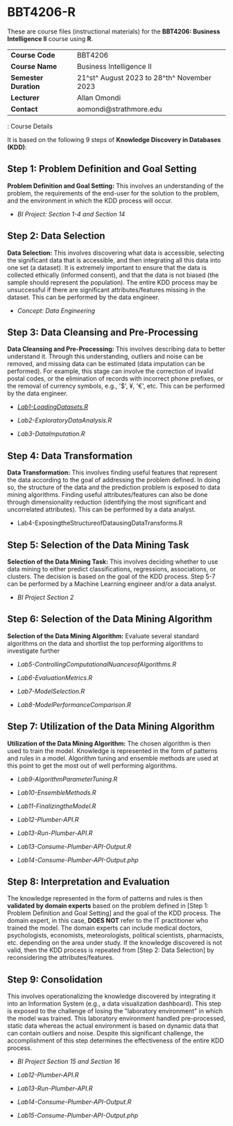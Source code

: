 # BBT4206-R

These are course files (instructional materials) for the **BBT4206: Business Intelligence II** course using **R**.

|                       |                                            |
|-----------------------|--------------------------------------------|
| **Course Code**       | BBT4206                                    |
| **Course Name**       | Business Intelligence II                   |
| **Semester Duration** | 21^st^ August 2023 to 28^th^ November 2023 |
| **Lecturer**          | Allan Omondi                               |
| **Contact**           | aomondi\@strathmore.edu                    |

: Course Details

It is based on the following 9 steps of **Knowledge Discovery in Databases (KDD)**:

## Step 1: Problem Definition and Goal Setting

**Problem Definition and Goal Setting:** This involves an understanding of the problem, the requirements of the end-user for the solution to the problem, and the environment in which the KDD process will occur.

-   *BI Project: Section 1-4 and Section 14*

## Step 2: Data Selection

**Data Selection:** This involves discovering what data is accessible, selecting the significant data that is accessible, and then integrating all this data into one set (a dataset). It is extremely important to ensure that the data is collected ethically (informed consent), and that the data is not biased (the sample should represent the population). The entire KDD process may be unsuccessful if there are significant attributes/features missing in the dataset. This can be performed by the data engineer.

-   *Concept: Data Engineering*

## Step 3: Data Cleansing and Pre-Processing

**Data Cleansing and Pre-Processing:** This involves describing data to better understand it. Through this understanding, outliers and noise can be removed, and missing data can be estimated (data imputation can be performed). For example, this stage can involve the correction of invalid postal codes, or the elimination of records with incorrect phone prefixes, or the removal of currency symbols, e.g., '\$', ¥, '€', etc. This can be performed by the data engineer.

-   [*Lab1-LoadingDatasets.R*](/Lab1-LoadingDatasets.R)

-   *Lab2-ExploratoryDataAnalysis.R*

-   *Lab3-DataImputation.R*

## Step 4: Data Transformation

**Data Transformation:** This involves finding useful features that represent the data according to the goal of addressing the problem defined. In doing so, the structure of the data and the prediction problem is exposed to data mining algorithms. Finding useful attributes/features can also be done through dimensionality reduction (identifying the most significant and uncorrelated attributes). This can be performed by a data analyst.

-   Lab4-ExposingtheStructureofDatausingDataTransforms.R

## Step 5: Selection of the Data Mining Task

**Selection of the Data Mining Task:** This involves deciding whether to use data mining to either predict classifications, regressions, associations, or clusters. The decision is based on the goal of the KDD process. Step 5-7 can be performed by a Machine Learning engineer and/or a data analyst.

-   *BI Project Section 2*

## Step 6: Selection of the Data Mining Algorithm

**Selection of the Data Mining Algorithm:** Evaluate several standard algorithms on the data and shortlist the top performing algorithms to investigate further

-   *Lab5-ControllingComputationalNuancesofAlgorithms.R*

-   *Lab6-EvaluationMetrics.R*

-   *Lab7-ModelSelection.R*

-   *Lab8-ModelPerformanceComparison.R*

## Step 7: Utilization of the Data Mining Algorithm

**Utilization of the Data Mining Algorithm:** The chosen algorithm is then used to train the model. Knowledge is represented in the form of patterns and rules in a model. Algorithm tuning and ensemble methods are used at this point to get the most out of well performing algorithms.

-   *Lab9-AlgorithmParameterTuning.R*

-   *Lab10-EnsembleMethods.R*

-   *Lab11-FinalizingtheModel.R*

-   *Lab12-Plumber-API.R*

-   *Lab13-Run-Plumber-API.R*

-   *Lab13-Consume-Plumber-API-Output.R*

-   *Lab14-Consume-Plumber-API-Output.php*

## Step 8: Interpretation and Evaluation

The knowledge represented in the form of patterns and rules is then **validated by domain experts** based on the problem defined in [Step 1: Problem Definition and Goal Setting] and the goal of the KDD process. The domain expert, in this case, **DOES NOT** refer to the IT practitioner who trained the model. The domain experts can include medical doctors, psychologists, economists, meteorologists, political scientists, pharmacists, etc. depending on the area under study. If the knowledge discovered is not valid, then the KDD process is repeated from [Step 2: Data Selection] by reconsidering the attributes/features.

## Step 9: Consolidation

This involves operationalizing the knowledge discovered by integrating it into an Information System (e.g., a data visualization dashboard). This step is exposed to the challenge of losing the "laboratory environment" in which the model was trained. This laboratory environment handled pre-processed, static data whereas the actual environment is based on dynamic data that can contain outliers and noise. Despite this significant challenge, the accomplishment of this step determines the effectiveness of the entire KDD process.

-   *BI Project Section 15 and Section 16*

-   *Lab12-Plumber-API.R*

-   *Lab13-Run-Plumber-API.R*

-   *Lab14-Consume-Plumber-API-Output.R*

-   *Lab15-Consume-Plumber-API-Output.php*
